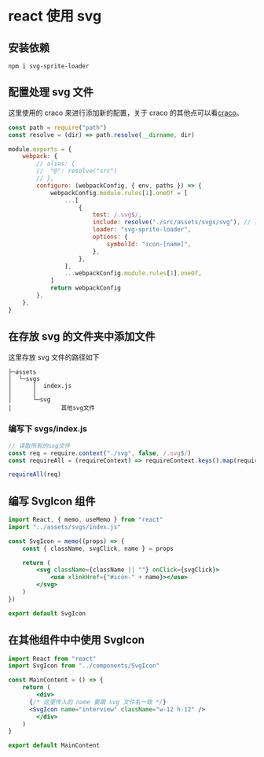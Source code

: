 # react 使用 svg

## 安装依赖

`npm i svg-sprite-loader`

## 配置处理 svg 文件

这里使用的 craco 来进行添加新的配置，关于 craco 的其他点可以看[craco](./craco.md)。

```js
const path = require("path")
const resolve = (dir) => path.resolve(__dirname, dir)

module.exports = {
	webpack: {
		// alias: {
		// 	"@": resolve("src")
		// },
		configure: (webpackConfig, { env, paths }) => {
			webpackConfig.module.rules[1].oneOf = [
				...[
					{
						test: /.svg$/,
						include: resolve("./src/assets/svgs/svg"), // 存放svg的文件夹
						loader: "svg-sprite-loader",
						options: {
							symbolId: "icon-[name]",
						},
					},
				],
				...webpackConfig.module.rules[1].oneOf,
			]
			return webpackConfig
		},
	},
}
```

## 在存放 svg 的文件夹中添加文件

这里存放 svg 文件的路径如下

```
├─assets
│  └─svgs
│      │  index.js
│      │
│      └─svg
│              其他svg文件
```

### 编写下 svgs/index.js

```js
// 读取所有的svg文件
const req = require.context("./svg", false, /.svg$/)
const requireAll = (requireContext) => requireContext.keys().map(requireContext)

requireAll(req)
```

## 编写 SvgIcon 组件

```jsx
import React, { memo, useMemo } from "react"
import "../assets/svgs/index.js"

const SvgIcon = memo((props) => {
	const { className, svgClick, name } = props

	return (
		<svg className={className || ""} onClick={svgClick}>
			<use xlinkHref={"#icon-" + name}></use>
		</svg>
	)
})

export default SvgIcon
```

## 在其他组件中中使用 SvgIcon

```jsx
import React from "react"
import SvgIcon from "../components/SvgIcon"

const MainContent = () => {
	return (
		<div>
      {/* 这里传入的 name 要跟 svg 文件名一致 */}
      <SvgIcon name="interview" className="w-12 h-12" />
		</div>
	)
}

export default MainContent
```



